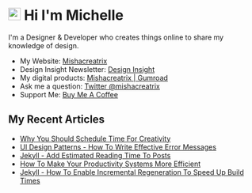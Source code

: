 # <img src="https://media.giphy.com/media/hvRJCLFzcasrR4ia7z/giphy.gif" width="25px"> Hi I'm Michelle


I'm a Designer & Developer who creates things online to share my knowledge of design.

- My Website: [Mishacreatrix](https://mishacreatrix.com/)
- Design Insight Newsletter: [Design Insight](https://designinsight.substack.com/)
- My digital products: [Mishacreatrix | Gumroad](https://gumroad.com/mishacreatrix)
- Ask me a question: [Twitter @mishacreatrix](https://twitter.com/MishaCreatrix)
- Support Me: [Buy Me A Coffee](https://www.buymeacoffee.com/mishacreatrix)


## My Recent Articles

  * [Why You Should Schedule Time For Creativity](https://mishacreatrix.com/schedule-time-for-creativity)
  * [UI Design Patterns - How To Write Effective Error Messages](https://mishacreatrix.com/effective-error-messages)
  * [Jekyll - Add Estimated Reading Time To Posts](https://mishacreatrix.com/estimated-reading-time-jekyll)
  * [How To Make Your Productivity Systems More Efficient](https://mishacreatrix.com/productivity-systems)
  * [Jekyll - How To Enable Incremental Regeneration To Speed Up Build Times](https://mishacreatrix.com/incremental-regeneration-jekyll)
